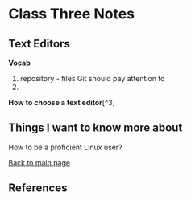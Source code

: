# Class Three Notes

## Text Editors

**Vocab**

1. repository - files Git should pay attention to
2. 

**How to choose a text editor**[^3]



 
## Things I want to know more about

How to be a proficient Linux user?

  
 [Back to main page](https://mirandalu2020.github.io/reading-notes/)
 
 
## References
 
